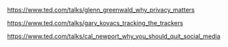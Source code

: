 
https://www.ted.com/talks/glenn_greenwald_why_privacy_matters

https://www.ted.com/talks/gary_kovacs_tracking_the_trackers

https://www.ted.com/talks/cal_newport_why_you_should_quit_social_media

